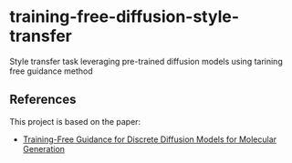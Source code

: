 # training-free-diffusion-style-transfer
Style transfer task leveraging pre-trained diffusion models using tarining free guidance method

## References
This project is based on the paper:
- [Training-Free Guidance for Discrete Diffusion Models for Molecular Generation](https://arxiv.org/abs/2409.15761)

